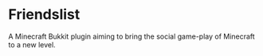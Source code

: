 Friendslist
===========

A Minecraft Bukkit plugin aiming to bring the social game-play of Minecraft to a new level.